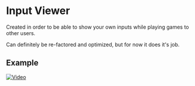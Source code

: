 # Input Viewer

Created in order to be able to show your own inputs while playing games to other users.

Can definitely be re-factored and optimized, but for now it does it's job.

## Example
[![Video](https://img.youtube.com/vi/rlaV0I4-G34?rel=0/0.jpg)](https://www.youtube-nocookie.com/embed/rlaV0I4-G34?rel=0)